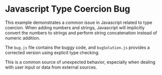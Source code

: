 # Javascript Type Coercion Bug
This example demonstrates a common issue in Javascript related to type coercion.  When adding numbers and strings, Javascript will implicitly convert the numbers to strings and perform string concatenation instead of numeric addition.

The `bug.js` file contains the buggy code, and `bugSolution.js` provides a corrected version using explicit type checking.

This is a common source of unexpected behavior, especially when dealing with user input or data from external sources.